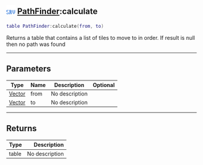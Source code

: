 ## <img src="../../.gitbook/assets/server.png" width="24" height=24 /> [PathFinder](https://iaswiki.rawr.dev/readme/pathfinder):calculate

```lua
table PathFinder:calculate(from, to)
```

Returns a table<Vector> that contains a list of tiles to move to in order. If result is null then no path was found

------
## Parameters

| Type   | Name | Description | Optional |
| ------ | ---- | ----------- | -------: |
| [Vector](https://iaswiki.rawr.dev/readme/vector) | from | No description |  |
| [Vector](https://iaswiki.rawr.dev/readme/vector) | to | No description |  |


------
## Returns

| Type   | Description |
| ------ | ----------: |
| table | No description |

